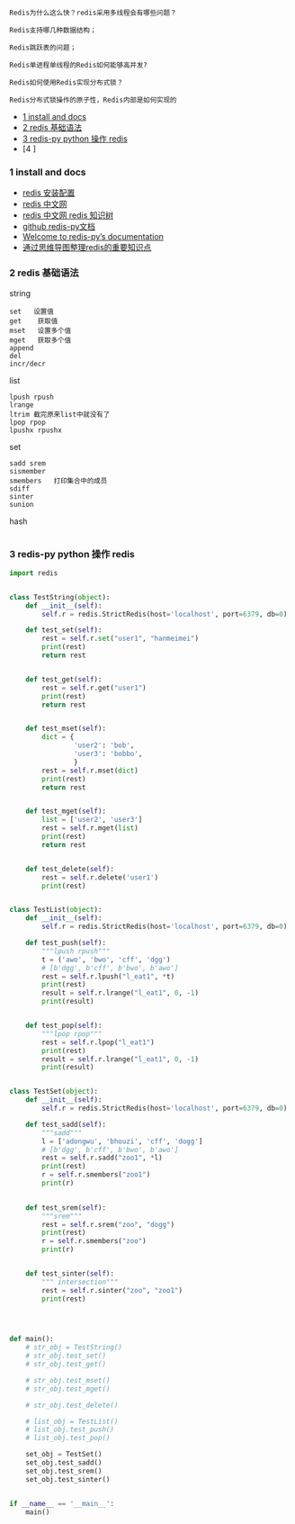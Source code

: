 	Redis为什么这么快？redis采用多线程会有哪些问题？

	Redis支持哪几种数据结构；

	Redis跳跃表的问题；

	Redis单进程单线程的Redis如何能够高并发?

	Redis如何使用Redis实现分布式锁？

	Redis分布式锁操作的原子性，Redis内部是如何实现的


  * [1 install and docs](#1-install-and-docs)
  * [2 redis 基础语法](#2-redis-基础语法)
  * [3 redis-py python 操作 redis](#3-redis-py-python-操作-redis)
  * [4 ]
  
### 1 install and docs

- [redis 安装配置](https://www.cnblogs.com/joyet/p/6103041.html)
- [redis 中文网](http://www.redis.cn/)
- [redis 中文网 redis 知识树](http://www.redis.cn/map.html)
- [github redis-py文档](https://github.com/andymccurdy/redis-py)
- [Welcome to redis-py’s documentation](https://redis-py.readthedocs.io/en/latest/)
- [通过思维导图整理redis的重要知识点](https://github.com/Weiwf/redis-mindmap)

### 2 redis 基础语法
string
```
set   设置值
get    获取值
mset   设置多个值
mget   获取多个值
append
del
incr/decr
```
list
```
lpush rpush
lrange
ltrim 截完原来list中就没有了
lpop rpop
lpushx rpushx

```
set
```
sadd srem
sismember
smembers   打印集合中的成员
sdiff
sinter
sunion
```
hash
```

```
### 3 redis-py python 操作 redis
```python
import redis


class TestString(object):
	def __init__(self):
		self.r = redis.StrictRedis(host='localhost', port=6379, db=0)

	def test_set(self):
		rest = self.r.set("user1", "hanmeimei")
		print(rest)
		return rest


	def test_get(self):
		rest = self.r.get("user1")
		print(rest)
		return rest


	def test_mset(self):
		dict = {
				'user2': 'bob',
				'user3': 'bobbo',
				}
		rest = self.r.mset(dict)
		print(rest)
		return rest


	def test_mget(self):
		list = ['user2', 'user3']
		rest = self.r.mget(list)
		print(rest)
		return rest


	def test_delete(self):
		rest = self.r.delete('user1')
		print(rest)


class TestList(object):
	def __init__(self):
		self.r = redis.StrictRedis(host='localhost', port=6379, db=0)

	def test_push(self):
		"""lpush rpush"""
		t = ('awo', 'bwo', 'cff', 'dgg')
		# [b'dgg', b'cff', b'bwo', b'awo']
		rest = self.r.lpush("l_eat1", *t)
		print(rest)
		result = self.r.lrange("l_eat1", 0, -1)
		print(result)


	def test_pop(self):
		"""lpop rpop"""		
		rest = self.r.lpop("l_eat1")
		print(rest)
		result = self.r.lrange("l_eat1", 0, -1)
		print(result)


class TestSet(object):
	def __init__(self):
		self.r = redis.StrictRedis(host='localhost', port=6379, db=0)

	def test_sadd(self):
		"""sadd"""
		l = ['adongwu', 'bhouzi', 'cff', 'dogg']
		# [b'dgg', b'cff', b'bwo', b'awo']
		rest = self.r.sadd("zoo1", *l)
		print(rest)
		r = self.r.smembers("zoo1")
		print(r)

	
	def test_srem(self):
		"""srem"""		
		rest = self.r.srem("zoo", "dogg")
		print(rest)
		r = self.r.smembers("zoo")
		print(r)


	def test_sinter(self):
		""" intersection"""		
		rest = self.r.sinter("zoo", "zoo1")
		print(rest)
		



def main():
	# str_obj = TestString()
	# str_obj.test_set()
	# str_obj.test_get()

	# str_obj.test_mset()
	# str_obj.test_mget()

	# str_obj.test_delete()

	# list_obj = TestList()
	# list_obj.test_push()
	# list_obj.test_pop()

	set_obj = TestSet()
	set_obj.test_sadd()
	set_obj.test_srem()
	set_obj.test_sinter()


if __name__ == '__main__':
	main()
```
